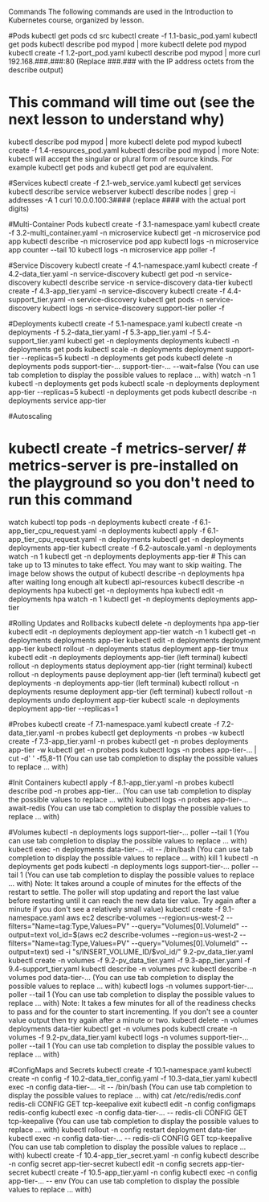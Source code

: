Commands
The following commands are used in the Introduction to Kubernetes course, organized by lesson.

 
#Pods
kubectl get pods
cd src
kubectl create -f 1.1-basic_pod.yaml
kubectl get pods
kubectl describe pod mypod | more
kubectl delete pod mypod
kubectl create -f 1.2-port_pod.yaml
kubectl describe pod mypod | more
curl 192.168.###.###:80 (Replace ###.### with the IP address octets from the describe output)
# This command will time out (see the next lesson to understand why)
kubectl describe pod mypod | more
kubectl delete pod mypod
kubectl create -f 1.4-resources_pod.yaml
kubectl describe pod mypod | more
Note: kubectl will accept the singular or plural form of resource kinds. For example kubectl get pods and kubectl get pod are equivalent.

 

#Services
kubectl create -f 2.1-web_service.yaml
kubectl get services
kubectl describe service webserver
kubectl describe nodes | grep -i addresses -A 1
curl 10.0.0.100:3#### (replace #### with the actual port digits)
 

#Multi-Container Pods
kubectl create -f 3.1-namespace.yaml
kubectl create -f 3.2-multi_container.yaml -n microservice
kubectl get -n microservice pod app
kubectl describe -n microservice pod app
kubectl logs -n microservice app counter --tail 10
kubectl logs -n microservice app poller -f
 

#Service Discovery
kubectl create -f 4.1-namespace.yaml
kubectl create -f 4.2-data_tier.yaml -n service-discovery
kubectl get pod -n service-discovery
kubectl describe service -n service-discovery data-tier
kubectl create -f 4.3-app_tier.yaml -n service-discovery
kubectl create -f 4.4-support_tier.yaml -n service-discovery
kubectl get pods -n service-discovery
kubectl logs -n service-discovery support-tier poller -f
 

#Deployments
kubectl create -f 5.1-namespace.yaml
kubectl create -n deployments -f 5.2-data_tier.yaml -f 5.3-app_tier.yaml -f 5.4-support_tier.yaml
kubectl get -n deployments deployments
kubectl -n deployments get pods
kubectl scale -n deployments deployment support-tier --replicas=5
kubectl -n deployments get pods
kubectl delete -n deployments pods support-tier-... support-tier-... --wait=false (You can use tab completion to display the possible values to replace ... with)
watch -n 1 kubectl -n deployments get pods
kubectl scale -n deployments deployment app-tier --replicas=5
kubectl -n deployments get pods
kubectl describe -n deployments service app-tier
 

#Autoscaling
# kubectl create -f metrics-server/ # metrics-server is pre-installed on the playground so you don't need to run this command
watch kubectl top pods -n deployments
kubectl create -f 6.1-app_tier_cpu_request.yaml -n deployments
kubectl apply -f 6.1-app_tier_cpu_request.yaml -n deployments
kubectl get -n deployments deployments app-tier
kubectl create -f 6.2-autoscale.yaml -n deployments
watch -n 1 kubectl get -n deployments deployments app-tier # This can take up to 13 minutes to take effect. You may want to skip waiting. The image below shows the output of kubectl describe -n deployments hpa after waiting long enough
alt
kubectl api-resources
kubectl describe -n deployments hpa
kubectl get -n deployments hpa
kubectl edit -n deployments hpa
watch -n 1 kubectl get -n deployments deployments app-tier
 

#Rolling Updates and Rollbacks
kubectl delete -n deployments hpa app-tier
kubectl edit -n deployments deployment app-tier
watch -n 1 kubectl get -n deployments deployments app-tier 
kubectl edit -n deployments deployment app-tier
kubectl rollout -n deployments status deployment app-tier
tmux
kubectl edit -n deployments deployments app-tier (left terminal)
kubectl rollout -n deployments status deployment app-tier (right terminal)
kubectl rollout -n deployments pause deployment app-tier (left terminal)
kubectl get deployments -n deployments app-tier (left terminal)
kubectl rollout -n deployments resume deployment app-tier (left terminal)
kubectl rollout -n deployments undo deployment app-tier
kubectl scale -n deployments deployment app-tier --replicas=1
 

#Probes
kubectl create -f 7.1-namespace.yaml
kubectl create -f 7.2-data_tier.yaml -n probes
kubectl get deployments -n probes -w
kubectl create -f 7.3-app_tier.yaml -n probes
kubectl get -n probes deployments app-tier -w
kubectl get -n probes pods
kubectl logs -n probes app-tier-... | cut -d' ' -f5,8-11 (You can use tab completion to display the possible values to replace ... with)
 

#Init Containers
kubectl apply -f 8.1-app_tier.yaml -n probes
kubectl describe pod -n probes app-tier... (You can use tab completion to display the possible values to replace ... with)
kubectl logs -n probes app-tier-... await-redis (You can use tab completion to display the possible values to replace ... with)
 

#Volumes
kubectl -n deployments logs support-tier-... poller --tail 1 (You can use tab completion to display the possible values to replace ... with)
kubectl exec -n deployments data-tier-... -it -- /bin/bash (You can use tab completion to display the possible values to replace ... with)
kill 1
kubectl -n deployments get pods
kubectl -n deployments logs support-tier-... poller --tail 1 (You can use tab completion to display the possible values to replace ... with)
Note: It takes around a couple of minutes for the effects of the restart to settle. The poller will stop updating and report the last value before restarting until it can reach the new data tier value. Try again after a minute if you don't see a relatively small value)
kubectl create -f 9.1-namespace.yaml
aws ec2 describe-volumes --region=us-west-2 --filters="Name=tag:Type,Values=PV" --query="Volumes[0].VolumeId" --output=text
vol_id=$(aws ec2 describe-volumes --region=us-west-2 --filters="Name=tag:Type,Values=PV" --query="Volumes[0].VolumeId" --output=text)
sed -i "s/INSERT_VOLUME_ID/$vol_id/" 9.2-pv_data_tier.yaml
kubectl create -n volumes -f 9.2-pv_data_tier.yaml -f 9.3-app_tier.yaml -f 9.4-support_tier.yaml
kubectl describe -n volumes pvc
kubectl describe -n volumes pod data-tier-... (You can use tab completion to display the possible values to replace ... with)
kubectl logs -n volumes support-tier-... poller --tail 1 (You can use tab completion to display the possible values to replace ... with)
Note: It takes a few minutes for all of the readiness checks to pass and for the counter to start incrementing. If you don't see a counter value output then try again after a minute or two.
kubectl delete -n volumes deployments data-tier
kubectl get -n volumes pods
kubectl create -n volumes -f 9.2-pv_data_tier.yaml
kubectl logs -n volumes support-tier-... poller --tail 1 (You can use tab completion to display the possible values to replace ... with)
 

#ConfigMaps and Secrets
kubectl create -f 10.1-namespace.yaml
kubectl create -n config -f 10.2-data_tier_config.yaml -f 10.3-data_tier.yaml
kubectl exec -n config data-tier-... -it -- /bin/bash (You can use tab completion to display the possible values to replace ... with)
cat /etc/redis/redis.conf
redis-cli CONFIG GET tcp-keepalive
exit
kubectl edit -n config configmaps redis-config
kubectl exec -n config data-tier-... -- redis-cli CONFIG GET tcp-keepalive (You can use tab completion to display the possible values to replace ... with)
kubectl rollout -n config restart deployment data-tier
kubectl exec -n config data-tier-... -- redis-cli CONFIG GET tcp-keepalive (You can use tab completion to display the possible values to replace ... with)
kubectl create -f 10.4-app_tier_secret.yaml -n config
kubectl describe -n config secret app-tier-secret
kubectl edit -n config secrets app-tier-secret
kubectl create -f 10.5-app_tier.yaml -n config
kubectl exec -n config app-tier-... -- env (You can use tab completion to display the possible values to replace ... with)
